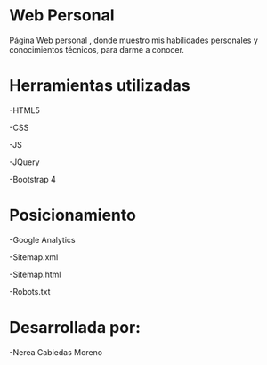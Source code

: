 # Web Personal
Página Web personal , donde muestro mis habilidades personales y conocimientos técnicos, para darme a conocer.

# Herramientas utilizadas

-HTML5 

-CSS

-JS 

-JQuery

-Bootstrap 4 

# Posicionamiento 

-Google Analytics

-Sitemap.xml

-Sitemap.html

-Robots.txt

# Desarrollada  por:

-Nerea Cabiedas Moreno 


